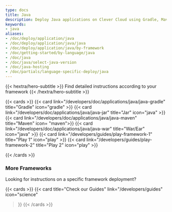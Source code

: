 ```yaml
---
type: docs
title: Java
description: Deploy Java applications on Clever Cloud using Gradle, Maven, or JAR/WAR/EAR formats with framework-specific deployment guides
keywords:
- java
aliases:
- /doc/deploy/application/java
- /doc/deploy/application/java/java
- /doc/deploy/application/java/by-framework
- /doc/getting-started/by-language/java
- /doc/java
- /doc/java/select-java-version
- /doc/java-hosting
- /doc/partials/language-specific-deploy/java
---
```



{{< hextra/hero-subtitle >}}
Find detailed instructions according to your framework
{{< /hextra/hero-subtitle >}}

{{< cards >}}
  {{< card link="/developers/doc/applications/java/java-gradle" title="Gradle" icon="gradle" >}}
  {{< card link="/developers/doc/applications/java/java-jar" title="Jar" icon="java" >}}
  {{< card link="/developers/doc/applications/java/java-maven" title="Maven" icon= "maven">}}
  {{< card link="/developers/doc/applications/java/java-war" title="War/Ear" icon="java" >}}
  {{< card link="/developers/guides/play-framework-1" title="Play 1" icon="play" >}}
  {{< card link="/developers/guides/play-framework-2" title="Play 2" icon="play" >}}

{{< /cards >}}

### More Frameworks

Looking for instructions on a specific framework deployment?

{{< cards >}}
{{< card
    title="Check our Guides"
    link="/developers/guides"
    icon="science"
  >}}
  {{< /cards >}}

